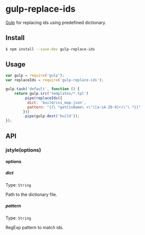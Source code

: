 # gulp-replace-ids

[Gulp](http://gulpjs.com) for replacing ids using predefined
dictionary.

## Install

```sh
$ npm install --save-dev gulp-replace-ids
```

## Usage

```js
var gulp = require('gulp');
var replaceIds = require('gulp-replace-ids');

gulp.task('default', function () {
	return gulp.src('templates/*.tpl')
		.pipe(replaceIds({
          dict: 'build/css_map.json',
          pattern: "{{\ *getCssName\ +\"([a-zA-Z0-9]+)\"\ *}}"
        }))
		.pipe(gulp.dest('build'));
});
```

## API

### jstyle(options)

#### options

##### dict

Type: `String`

Path to the dictionary file.

##### pattern

Type: `String`

RegExp pattern to match ids.
